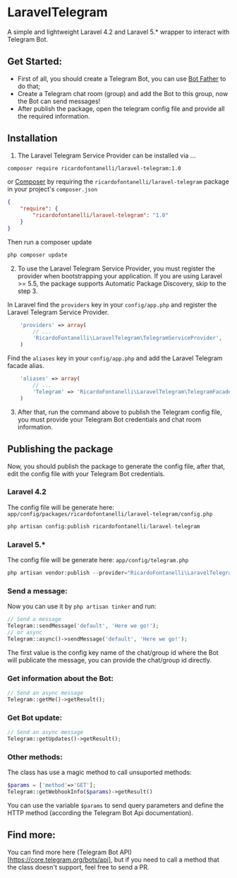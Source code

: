 # LaravelTelegram
A simple and lightweight Laravel 4.2 and Laravel 5.* wrapper to interact with Telegram Bot.

## Get Started:
* First of all, you should create a Telegram Bot, you can use [Bot Father](https://core.telegram.org/bots#6-botfather) to do that;
* Create a Telegram chat room (group) and add the Bot to this group, now the Bot can send messages!
* After publish the package, open the telegram config file and provide all the required information.

## Installation

1) The Laravel Telegram Service Provider can be installed via ...
```sh 
composer require ricardofontanelli/laravel-telegram:1.0 
```
 or [Composer](http://getcomposer.org) by requiring the `ricardofontanelli/laravel-telegram` package in your project's `composer.json`
```json
{
    "require": {
        "ricardofontanelli/laravel-telegram": "1.0"
    }
}
```

Then run a composer update
```sh
php composer update
```

2) To use the Laravel Telegram Service Provider, you must register the provider when bootstrapping your application. If you are using Laravel >= 5.5, the package 
supports Automatic Package Discovery, skip to the step 3.

In Laravel find the `providers` key in your `config/app.php` and register the Laravel Telegram Service Provider.

```php
    'providers' => array(
        // ...
        'RicardoFontanelli\LaravelTelegram\TelegramServiceProvider',
    )
```

Find the `aliases` key in your `config/app.php` and add the Laravel Telegram facade alias.

```php
    'aliases' => array(
        // ...
        'Telegram' => 'RicardoFontanelli\LaravelTelegram\TelegramFacade',
    )
```

3) After that, run the command above to publish the Telegram config file, you must provide your Telegram Bot credentials and chat room information. 
## Publishing the package
Now, you should publish the package to generate the config file, after that, edit the config file with your Telegram Bot credentials.
### Laravel 4.2
The config file will be generate here: ```app/config/packages/ricardofontanelli/laravel-telegram/config.php```
```php 
php artisan config:publish ricardofontanelli/laravel-telegram
```
### Laravel 5.*
The config file will be generate here: ```app/config/telegram.php```
```php 
php artisan vendor:publish --provider="RicardoFontanelli\LaravelTelegram\TelegramServiceProvider"
```

### Send a message:
Now you can use it by ```php artisan tinker``` and run: 

```php
// Send a message
Telegram::sendMessage('default', 'Here we go!');
// or async
Telegram::async()->sendMessage('default', 'Here we go!');
```
The first value is the config key name of the chat/group id where the Bot will publicate the message, you can provide the chat/group id directly. 
### Get information about the Bot:
```php
// Send an async message
Telegram::getMe()->getResult();
```

### Get Bot update:
```php
// Send an async message
Telegram::getUpdates()->getResult();
```

### Other methods:
The class has use a magic method to call unsuported methods:
```php
$params = ['method'=>'GET'];
Telegram::getWebhookInfo($params)->getResult()
```
You can use the variable ```$params``` to send query parameters and define the HTTP method (according the Telegram Bot Api documentation).

## Find more:
You can find more here (Telegram Bot API)[https://core.telegram.org/bots/api], but if you need to call a method that the class doesn't support, feel free to send a PR.